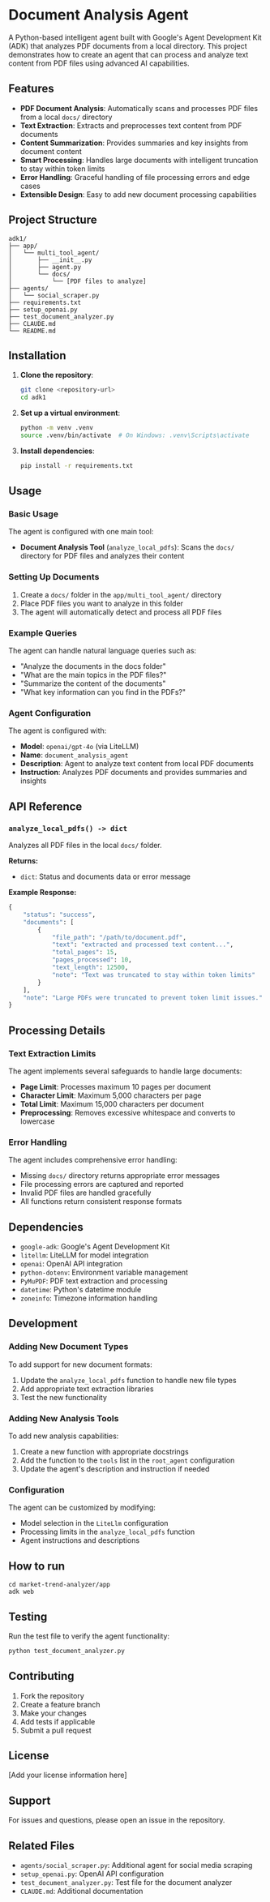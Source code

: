 # Document Analysis Agent

A Python-based intelligent agent built with Google's Agent Development Kit (ADK) that analyzes PDF documents from a local directory. This project demonstrates how to create an agent that can process and analyze text content from PDF files using advanced AI capabilities.

## Features

- **PDF Document Analysis**: Automatically scans and processes PDF files from a local `docs/` directory
- **Text Extraction**: Extracts and preprocesses text content from PDF documents
- **Content Summarization**: Provides summaries and key insights from document content
- **Smart Processing**: Handles large documents with intelligent truncation to stay within token limits
- **Error Handling**: Graceful handling of file processing errors and edge cases
- **Extensible Design**: Easy to add new document processing capabilities

## Project Structure

```
adk1/
├── app/
│   └── multi_tool_agent/
│       ├── __init__.py
│       ├── agent.py
│       └── docs/
│           └── [PDF files to analyze]
├── agents/
│   └── social_scraper.py
├── requirements.txt
├── setup_openai.py
├── test_document_analyzer.py
├── CLAUDE.md
└── README.md
```

## Installation

1. **Clone the repository**:
   ```bash
   git clone <repository-url>
   cd adk1
   ```

2. **Set up a virtual environment**:
   ```bash
   python -m venv .venv
   source .venv/bin/activate  # On Windows: .venv\Scripts\activate
   ```

3. **Install dependencies**:
   ```bash
   pip install -r requirements.txt
   ```

## Usage

### Basic Usage

The agent is configured with one main tool:

- **Document Analysis Tool** (`analyze_local_pdfs`): Scans the `docs/` directory for PDF files and analyzes their content

### Setting Up Documents

1. Create a `docs/` folder in the `app/multi_tool_agent/` directory
2. Place PDF files you want to analyze in this folder
3. The agent will automatically detect and process all PDF files

### Example Queries

The agent can handle natural language queries such as:
- "Analyze the documents in the docs folder"
- "What are the main topics in the PDF files?"
- "Summarize the content of the documents"
- "What key information can you find in the PDFs?"

### Agent Configuration

The agent is configured with:
- **Model**: `openai/gpt-4o` (via LiteLLM)
- **Name**: `document_analysis_agent`
- **Description**: Agent to analyze text content from local PDF documents
- **Instruction**: Analyzes PDF documents and provides summaries and insights

## API Reference

### `analyze_local_pdfs() -> dict`

Analyzes all PDF files in the local `docs/` folder.

**Returns:**
- `dict`: Status and documents data or error message

**Example Response:**
```python
{
    "status": "success",
    "documents": [
        {
            "file_path": "/path/to/document.pdf",
            "text": "extracted and processed text content...",
            "total_pages": 15,
            "pages_processed": 10,
            "text_length": 12500,
            "note": "Text was truncated to stay within token limits"
        }
    ],
    "note": "Large PDFs were truncated to prevent token limit issues."
}
```

## Processing Details

### Text Extraction Limits

The agent implements several safeguards to handle large documents:

- **Page Limit**: Processes maximum 10 pages per document
- **Character Limit**: Maximum 5,000 characters per page
- **Total Limit**: Maximum 15,000 characters per document
- **Preprocessing**: Removes excessive whitespace and converts to lowercase

### Error Handling

The agent includes comprehensive error handling:
- Missing `docs/` directory returns appropriate error messages
- File processing errors are captured and reported
- Invalid PDF files are handled gracefully
- All functions return consistent response formats

## Dependencies

- `google-adk`: Google's Agent Development Kit
- `litellm`: LiteLLM for model integration
- `openai`: OpenAI API integration
- `python-dotenv`: Environment variable management
- `PyMuPDF`: PDF text extraction and processing
- `datetime`: Python's datetime module
- `zoneinfo`: Timezone information handling

## Development

### Adding New Document Types

To add support for new document formats:

1. Update the `analyze_local_pdfs` function to handle new file types
2. Add appropriate text extraction libraries
3. Test the new functionality

### Adding New Analysis Tools

To add new analysis capabilities:

1. Create a new function with appropriate docstrings
2. Add the function to the `tools` list in the `root_agent` configuration
3. Update the agent's description and instruction if needed

### Configuration

The agent can be customized by modifying:
- Model selection in the `LiteLlm` configuration
- Processing limits in the `analyze_local_pdfs` function
- Agent instructions and descriptions

## How to run

```
cd market-trend-analyzer/app
adk web
```

## Testing

Run the test file to verify the agent functionality:

```bash
python test_document_analyzer.py
```

## Contributing

1. Fork the repository
2. Create a feature branch
3. Make your changes
4. Add tests if applicable
5. Submit a pull request

## License

[Add your license information here]

## Support

For issues and questions, please open an issue in the repository.

## Related Files

- `agents/social_scraper.py`: Additional agent for social media scraping
- `setup_openai.py`: OpenAI API configuration
- `test_document_analyzer.py`: Test file for the document analyzer
- `CLAUDE.md`: Additional documentation
